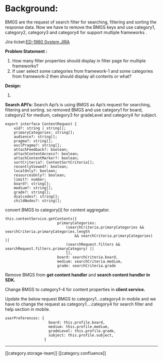 # Background:

BMGS are the request of search filter for searching, filtering and sorting the response data. Now we have to remove the BMGS keys and use category1, category2, category3 and category4 for support multiple frameworks .

Jira ticket:[ED-1960 System JIRA](https://browse/ED-1960)

**Problem Statement :**

1. How many filter properties should display in filter page for multiple frameworks?
2. If user select some categories from framework-1 and some categories from framework-2 then should display all contents or what?

**Design:**

1. &#x20;

**Search API’s:** Search Api’s is using BMGS as Api’s request for searching, filtering and sorting. so removed BMGS and use category1 for board, category2 for medium, category3 for gradeLevel and category4 for subject.

```
export interface ContentRequest {
    uid?: string | string[];
    primaryCategories: string[];
    audience?: string[];
    pragma?: string[];
    exclPragma?: string[];
    attachFeedback?: boolean;
    attachContentAccess?: boolean;
    attachContentMarker?: boolean;
    sortCriteria?: ContentSortCriteria[];
    recentlyViewed?: boolean;
    localOnly?: boolean;
    resourcesOnly?: boolean;
    limit?: number;
    board?: string[];
    medium?: string[];
    grade?: string[];
    dialcodes?: string[];
    childNodes?: string[];
```

convert BMGS to category\[i] for content aggregator.

```
this.contentService.getContents({
                        primaryCategories:
                            (searchCriteria.primaryCategories && searchCriteria.primaryCategories.length
                                && searchCriteria.primaryCategories) ||
                            (searchRequest.filters && searchRequest.filters.primaryCategory) ||
                            [],
                        board: searchCriteria.board,
                        medium: searchCriteria.medium,
                        grade: searchCriteria.grade
```

Remove BMGS from **get content handler** and **search content handler in SDK.**

Change BMGS to category1-4 for content properties in **client service.**

Update the below request BMGS to category1…category4 in mobile and we have to change the request as category1….category4 for search filter and help section in mobile.

```
userPreferences: {
                    board: this.profile.board,
                    medium: this.profile.medium,
                    gradeLevel: this.profile.grade,
                    subject: this.profile.subject,
                  }
```

***

\[\[category.storage-team]] \[\[category.confluence]]
